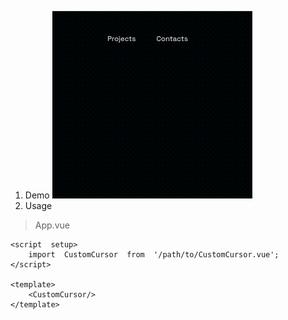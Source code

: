 1. Demo
![demo gif](https://github.com/u1adzik/invert-cursor/blob/main/demo.gif)
2. Usage

> App.vue

    <script  setup>
	    import  CustomCursor  from  '/path/to/CustomCursor.vue';
    </script>
    
    <template>
	    <CustomCursor/>
    </template>
